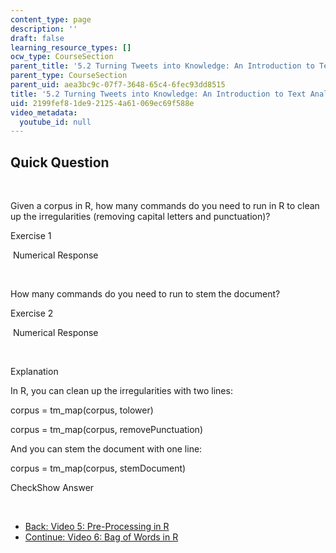 ```yaml
---
content_type: page
description: ''
draft: false
learning_resource_types: []
ocw_type: CourseSection
parent_title: '5.2 Turning Tweets into Knowledge: An Introduction to Text Analytics'
parent_type: CourseSection
parent_uid: aea3bc9c-07f7-3648-65c4-6fec93dd8515
title: '5.2 Turning Tweets into Knowledge: An Introduction to Text Analytics'
uid: 2199fef8-1de9-2125-4a61-069ec69f588e
video_metadata:
  youtube_id: null
---
```

## Quick Question

 

Given a corpus in R, how many commands do you need to run in R to clean up the irregularities (removing capital letters and punctuation)?

Exercise 1

&nbsp;Numerical Response&nbsp;

 

How many commands do you need to run to stem the document?

Exercise 2

&nbsp;Numerical Response&nbsp;

 

Explanation

In R, you can clean up the irregularities with two lines:

corpus = tm\_map(corpus, tolower)

corpus = tm\_map(corpus, removePunctuation)

And you can stem the document with one line:

corpus = tm\_map(corpus, stemDocument)

CheckShow Answer

 

- [Back: Video 5: Pre-Processing in R](./resolveuid/6cb54a0c457feabde1b7dd4d95399d8c)
- [Continue: Video 6: Bag of Words in R](./resolveuid/b8c9ec4867a6977eb31db490c342ef38)